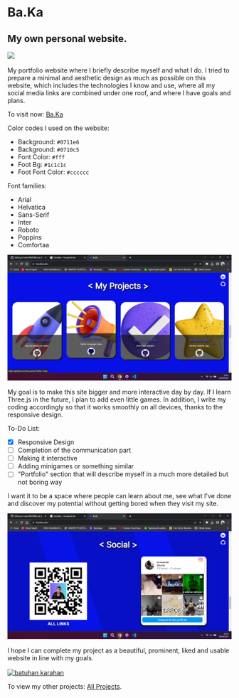 # Ba.Ka
## My own personal website.

![](https://github.com/hzmusician/Ba-Ka/blob/main/Photos/readme-gif.gif)

My portfolio website where I briefly describe myself and what I do.
I tried to prepare a minimal and aesthetic design as much as possible on this website, which includes the technologies I know and use, where all my social media links are combined under one roof, and where I have goals and plans.

To visit now:
[Ba.Ka](https://karahan.dev)

Color codes I used on the website:
* Background: `#0711e6`
* Background: `#0710c5`
* Font Color: `#fff`
* Foot Bg: `#1c1c1c`
* Foot Font Color: `#cccccc`

Font families:
* Arial
* Helvatica
* Sans-Serif
* Inter
* Roboto
* Poppins
* Comfortaa

<img src="https://github.com/hzmusician/Ba-Ka/blob/main/Photos/Screenshots/img-1.png" width="600px" height="auto">

My goal is to make this site bigger and more interactive day by day. If I learn Three.js in the future, I plan to add even little games.
In addition, I write my coding accordingly so that it works smoothly on all devices, thanks to the responsive design.

To-Do List:
- [x] Responsive Design
- [ ] Completion of the communication part
- [ ] Making it interactive
- [ ] Adding minigames or something similar
- [ ] "Portfolio" section that will describe myself in a much more detailed but not boring way

I want it to be a space where people can learn about me, see what I've done and discover my potential without getting bored when they visit my site.

<img src="https://github.com/hzmusician/Ba-Ka/blob/main/Photos/Screenshots/img-2.png" width="600px" height="auto"> 

I hope I can complete my project as a beautiful, prominent, liked and usable website in line with my goals.

<a href="https://www.linkedin.com/in/batuhan-karahan/" target="_blank"><img align="center" src="https://raw.githubusercontent.com/rahuldkjain/github-profile-readme-generator/master/src/images/icons/Social/linked-in-alt.svg" alt="batuhan karahan" height="30" width="40" /></a>

 To view my other projects:
 [All Projects](https://github.com/hzmusician?tab=repositories).